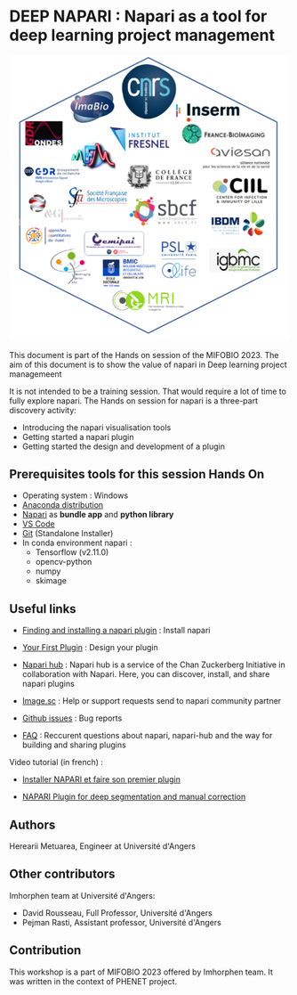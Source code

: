 # DEEP NAPARI : Napari as a tool for deep learning project management

![Alt text](images-credit/mifobio2023.png)

This document is part of the Hands on session of the MIFOBIO 2023. The aim of this document is to show the value of napari in Deep learning project managemeent

It is not intended to be a training session. That would require a lot of time to fully explore napari. The Hands on session for napari is a three-part discovery activity:
- Introducing the napari visualisation tools
- Getting started a napari plugin
- Getting started the design and development of a plugin

## Prerequisites tools for this session Hands On

- Operating system : Windows
- [Anaconda distribution](https://www.anaconda.com/download)
- [Napari](https://napari.org/stable/tutorials/fundamentals/installation.html) as **bundle app** and **python library**
- [VS Code](https://code.visualstudio.com/)
- [Git](https://git-scm.com/download/win) (Standalone Installer)
- In conda environment napari : 
    * Tensorflow (v2.11.0)
    * opencv-python
    * numpy
    * skimage

## Useful links

- [Finding and installing a napari plugin](https://napari.org/stable/plugins/find_and_install_plugin.html) : Install napari

- [Your First Plugin](https://napari.org/stable/plugins/first_plugin.html) : Design your plugin

- [Napari hub](https://www.napari-hub.org/) : Napari hub is a service of the Chan Zuckerberg Initiative in collaboration with Napari. Here, you can discover, install, and share napari plugins 

- [Image.sc](https://forum.image.sc/tag/napari) : Help or support requests send to napari community partner

- [Github issues](https://github.com/napari/napari/issues) : Bug reports

- [FAQ](https://www.napari-hub.org/faq) : Reccurent questions about napari, napari-hub and the way for building and sharing plugins

Video tutorial (in french) : 

- [Installer NAPARI et faire son premier plugin](https://www.youtube.com/watch?v=lMEVJxIlkXw&ab_channel=ImHorPhenBioimagingresearchgroup)

- [NAPARI Plugin for deep segmentation and manual correction](https://www.youtube.com/watch?v=Wzgl1aDT504&t=872s&ab_channel=ImHorPhenBioimagingresearchgroup)

## Authors

Herearii Metuarea, Engineer at Université d'Angers

## Other contributors

Imhorphen team at Université d'Angers:

* David Rousseau, Full Professor, Université d'Angers
* Pejman Rasti, Assistant professor, Université d'Angers

## Contribution

This workshop is a part of MIFOBIO 2023 offered by Imhorphen team. It was written in the context of PHENET project.
